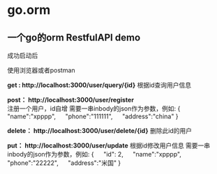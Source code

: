 # go.orm
## 一个go的orm RestfulAPI demo

成功启动后

使用浏览器或者postman

**get : http://localhost:3000/user/query/{id}**
根据id查询用户信息

**post： http://localhost:3000/user/register**  
注册一个用户，id自增
需要一串inbody的json作为参数，例如:
{
&emsp; "name":"xpppp",
&emsp; "phone":"111111",
&emsp; "address":"china"
}

**delete： http://localhost:3000/user/delete/{id}**
删除此id的用户

**put： http://localhost:3000/user/update**
根据id修改用户信息
需要一串inbody的json作为参数，例如:
{
&emsp;	"id": 2,
&emsp;	"name":"xpppp",
&emsp;	"phone":"22222",
&emsp;	"address":"米国"
}